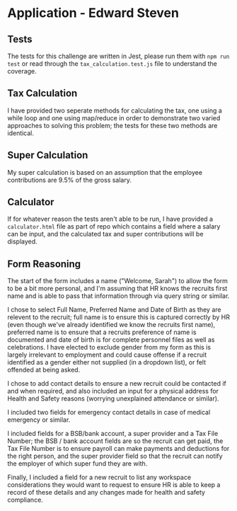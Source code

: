 # Application - Edward Steven

## Tests

The tests for this challenge are written in Jest, please run them with ```npm run test``` or read through the `tax_calculation.test.js` file to understand the coverage.

## Tax Calculation

I have provided two seperate methods for calculating the tax, one using a while loop and one using map/reduce in order to demonstrate two varied approaches to solving this problem; the tests for these two methods are identical.

## Super Calculation

My super calculation is based on an assumption that the employee contributions are 9.5% of the gross salary.


## Calculator

If for whatever reason the tests aren't able to be run, I have provided a `calculator.html` file as part of repo which contains a field where a salary can be input, and the calculated tax and super contributions will be displayed.

## Form Reasoning

The start of the form includes a name ("Welcome, Sarah") to allow the form to be a bit more personal, and I'm assuming that HR knows the recruits first name and is able to pass that information through via query string or similar.

I chose to select Full Name, Preferred Name and Date of Birth as they are relevent to the recruit; full name is to ensure this is captured correctly by HR (even though we've already identified we know the recruits first name), preferred name is to ensure that a recruits preference of name is documented and date of birth is for complete personnel files as well as celebrations. I have elected to exclude gender from my form as this is largely irrelevant to employment and could cause offense if a recruit identified as a gender either not supplied (in a dropdown list), or felt offended at being asked.

I chose to add contact details to ensure a new recruit could be contacted if and when required, and also included an input for a physical address for Health and Safety reasons (worrying unexplained attendance or similar).

I included two fields for emergency contact details in case of medical emergency or similar.

I included fields for a BSB/bank account, a super provider and a Tax File Number; the BSB / bank account fields are so the recruit can get paid, the Tax File Number is to ensure payroll can make payments and deductions for the right person, and the super provider field so that the recruit can notify the employer of which super fund they are with.

Finally, I included a field for a new recruit to list any workspace considerations they would want to request to ensure HR is able to keep a record of these details and any changes made for health and safety compliance.